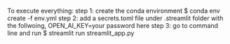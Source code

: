 To execute everything:
step 1: create the conda environment $ conda env create -f env.yml
step 2: add a secrets.toml file under .streamlit folder with the follwoing, OPEN_AI_KEY=your password here
step 3: go to command line and run $ streamlit run streamlit_app.py